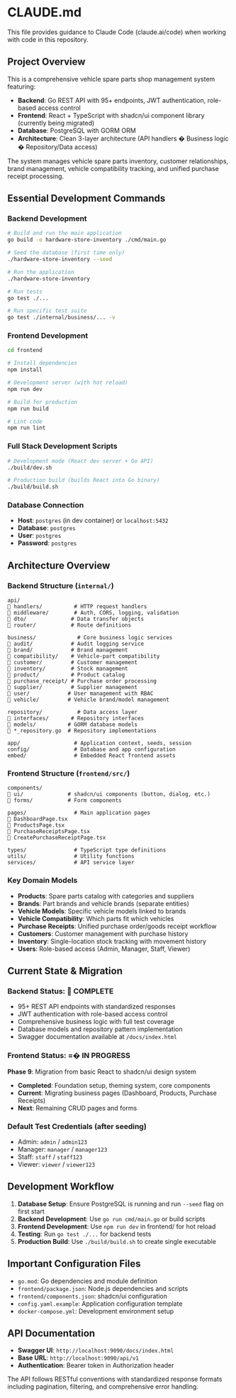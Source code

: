 # CLAUDE.md

This file provides guidance to Claude Code (claude.ai/code) when working with code in this repository.

## Project Overview

This is a comprehensive vehicle spare parts shop management system featuring:
- **Backend**: Go REST API with 95+ endpoints, JWT authentication, role-based access control
- **Frontend**: React + TypeScript with shadcn/ui component library (currently being migrated)
- **Database**: PostgreSQL with GORM ORM
- **Architecture**: Clean 3-layer architecture (API handlers � Business logic � Repository/Data access)

The system manages vehicle spare parts inventory, customer relationships, brand management, vehicle compatibility tracking, and unified purchase receipt processing.

## Essential Development Commands

### Backend Development
```bash
# Build and run the main application
go build -o hardware-store-inventory ./cmd/main.go

# Seed the database (first time only)
./hardware-store-inventory --seed

# Run the application
./hardware-store-inventory

# Run tests
go test ./...

# Run specific test suite
go test ./internal/business/... -v
```

### Frontend Development
```bash
cd frontend

# Install dependencies
npm install

# Development server (with hot reload)
npm run dev

# Build for production
npm run build

# Lint code
npm run lint
```

### Full Stack Development Scripts
```bash
# Development mode (React dev server + Go API)
./build/dev.sh

# Production build (builds React into Go binary)
./build/build.sh
```

### Database Connection
- **Host**: `postgres` (in dev container) or `localhost:5432`
- **Database**: `postgres`
- **User**: `postgres` 
- **Password**: `postgres`

## Architecture Overview

### Backend Structure (`internal/`)
```
api/
   handlers/          # HTTP request handlers
   middleware/        # Auth, CORS, logging, validation
   dto/              # Data transfer objects
   router/           # Route definitions

business/             # Core business logic services
   audit/            # Audit logging service
   brand/            # Brand management
   compatibility/    # Vehicle-part compatibility
   customer/         # Customer management
   inventory/        # Stock management
   product/          # Product catalog
   purchase_receipt/ # Purchase order processing
   supplier/         # Supplier management
   user/            # User management with RBAC
   vehicle/         # Vehicle brand/model management

repository/           # Data access layer
   interfaces/       # Repository interfaces
   models/          # GORM database models
   *_repository.go  # Repository implementations

app/                 # Application context, seeds, session
config/              # Database and app configuration
embed/               # Embedded React frontend assets
```

### Frontend Structure (`frontend/src/`)
```
components/
   ui/              # shadcn/ui components (button, dialog, etc.)
   forms/           # Form components

pages/               # Main application pages
   DashboardPage.tsx
   ProductsPage.tsx
   PurchaseReceiptsPage.tsx
   CreatePurchaseReceiptPage.tsx

types/               # TypeScript type definitions
utils/               # Utility functions
services/            # API service layer
```

### Key Domain Models
- **Products**: Spare parts catalog with categories and suppliers
- **Brands**: Part brands and vehicle brands (separate entities)
- **Vehicle Models**: Specific vehicle models linked to brands
- **Vehicle Compatibility**: Which parts fit which vehicles
- **Purchase Receipts**: Unified purchase order/goods receipt workflow
- **Customers**: Customer management with purchase history
- **Inventory**: Single-location stock tracking with movement history
- **Users**: Role-based access (Admin, Manager, Staff, Viewer)

## Current State & Migration

### Backend Status:  COMPLETE
- 95+ REST API endpoints with standardized responses
- JWT authentication with role-based access control
- Comprehensive business logic with full test coverage
- Database models and repository pattern implementation
- Swagger documentation available at `/docs/index.html`

### Frontend Status: =� IN PROGRESS
**Phase 9**: Migration from basic React to shadcn/ui design system
- **Completed**: Foundation setup, theming system, core components
- **Current**: Migrating business pages (Dashboard, Products, Purchase Receipts)
- **Next**: Remaining CRUD pages and forms

### Default Test Credentials (after seeding)
- Admin: `admin` / `admin123`
- Manager: `manager` / `manager123`
- Staff: `staff` / `staff123`
- Viewer: `viewer` / `viewer123`

## Development Workflow

1. **Database Setup**: Ensure PostgreSQL is running and run `--seed` flag on first start
2. **Backend Development**: Use `go run cmd/main.go` or build scripts
3. **Frontend Development**: Use `npm run dev` in frontend/ for hot reload
4. **Testing**: Run `go test ./...` for backend tests
5. **Production Build**: Use `./build/build.sh` to create single executable

## Important Configuration Files

- `go.mod`: Go dependencies and module definition
- `frontend/package.json`: Node.js dependencies and scripts  
- `frontend/components.json`: shadcn/ui configuration
- `config.yaml.example`: Application configuration template
- `docker-compose.yml`: Development environment setup

## API Documentation

- **Swagger UI**: `http://localhost:9090/docs/index.html`
- **Base URL**: `http://localhost:9090/api/v1`
- **Authentication**: Bearer token in Authorization header

The API follows RESTful conventions with standardized response formats including pagination, filtering, and comprehensive error handling.